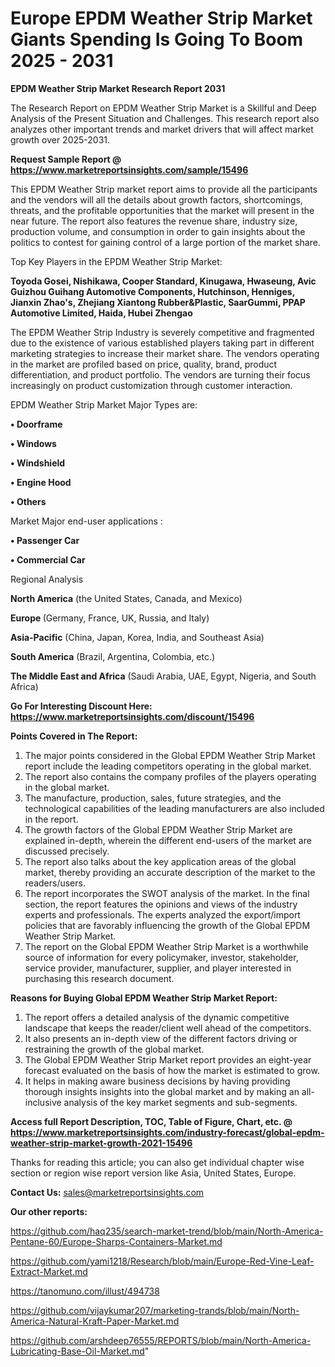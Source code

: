 # Europe EPDM Weather Strip Market Giants Spending Is Going To Boom 2025 - 2031

<strong>EPDM Weather Strip Market Research Report 2031</strong>

The Research Report on EPDM Weather Strip Market is a Skillful and Deep Analysis of the Present Situation and Challenges. This research report also analyzes other important trends and market drivers that will affect market growth over 2025-2031.

<strong>Request Sample Report @ <a href=https://www.marketreportsinsights.com/sample/15496>https://www.marketreportsinsights.com/sample/15496</a></strong>

This EPDM Weather Strip market report aims to provide all the participants and the vendors will all the details about growth factors, shortcomings, threats, and the profitable opportunities that the market will present in the near future. The report also features the revenue share, industry size, production volume, and consumption in order to gain insights about the politics to contest for gaining control of a large portion of the market share.

Top Key Players in the EPDM Weather Strip Market:

<strong>Toyoda Gosei, Nishikawa, Cooper Standard, Kinugawa, Hwaseung, Avic Guizhou Guihang Automotive Components, Hutchinson, Henniges, Jianxin Zhao's, Zhejiang Xiantong Rubber&Plastic, SaarGummi, PPAP Automotive Limited, Haida, Hubei Zhengao</strong>

The EPDM Weather Strip Industry is severely competitive and fragmented due to the existence of various established players taking part in different marketing strategies to increase their market share. The vendors operating in the market are profiled based on price, quality, brand, product differentiation, and product portfolio. The vendors are turning their focus increasingly on product customization through customer interaction.

EPDM Weather Strip Market Major Types are:

<strong>• Doorframe

• Windows

• Windshield

• Engine Hood

• Others</strong>

Market Major end-user applications :

<strong>• Passenger Car

• Commercial Car</strong>

Regional Analysis

</u><strong><b>North America</b></strong> (the United States, Canada, and Mexico)

<strong><b>Europe </b></strong>(Germany, France, UK, Russia, and Italy)

<strong><b>Asia-Pacific</b></strong> (China, Japan, Korea, India, and Southeast Asia)

<strong><b>South America</b></strong> (Brazil, Argentina, Colombia, etc.)

<strong><b>The Middle East and Africa</b></strong> (Saudi Arabia, UAE, Egypt, Nigeria, and South Africa)

<strong>Go For Interesting Discount Here: <a href=https://www.marketreportsinsights.com/discount/15496>https://www.marketreportsinsights.com/discount/15496</a></strong>

<strong>Points Covered in The Report:</strong>
<ol>
  <li>The major points considered in the Global EPDM Weather Strip Market report include the leading competitors operating in the global market.</li>
  <li>The report also contains the company profiles of the players operating in the global market.</li>
  <li>The manufacture, production, sales, future strategies, and the technological capabilities of the leading manufacturers are also included in the report.</li>
  <li>The growth factors of the Global EPDM Weather Strip Market are explained in-depth, wherein the different end-users of the market are discussed precisely.</li>
  <li>The report also talks about the key application areas of the global market, thereby providing an accurate description of the market to the readers/users.</li>
  <li>The report incorporates the SWOT analysis of the market. In the final section, the report features the opinions and views of the industry experts and professionals. The experts analyzed the export/import policies that are favorably influencing the growth of the Global EPDM Weather Strip Market.</li>
  <li>The report on the Global EPDM Weather Strip Market is a worthwhile source of information for every policymaker, investor, stakeholder, service provider, manufacturer, supplier, and player interested in purchasing this research document.</li>
</ol>
<strong>Reasons for Buying Global EPDM Weather Strip Market Report:</strong>

<ol>
  <li>The report offers a detailed analysis of the dynamic competitive landscape that keeps the reader/client well ahead of the competitors.</li>
  <li>It also presents an in-depth view of the different factors driving or restraining the growth of the global market.</li>
  <li>The Global EPDM Weather Strip Market report provides an eight-year forecast evaluated on the basis of how the market is estimated to grow.</li>
  <li>It helps in making aware business decisions by having providing thorough insights insights into the global market and by making an all-inclusive analysis of the key market segments and sub-segments.</li>
</ol>
<strong>Access full Report Description, TOC, Table of Figure, Chart, etc. @ <a href=https://www.marketreportsinsights.com/industry-forecast/global-epdm-weather-strip-market-growth-2021-15496>https://www.marketreportsinsights.com/industry-forecast/global-epdm-weather-strip-market-growth-2021-15496</a></strong>


Thanks for reading this article; you can also get individual chapter wise section or region wise report version like Asia, United States, Europe.

<strong>Contact Us:</strong>
sales@marketreportsinsights.com

<strong>Our other reports:</strong>

<a href=https://github.com/haq235/search-market-trend/blob/main/North-America-Pentane-60/Europe-Sharps-Containers-Market.md>https://github.com/haq235/search-market-trend/blob/main/North-America-Pentane-60/Europe-Sharps-Containers-Market.md</a>

<a href=https://github.com/yami1218/Research/blob/main/Europe-Red-Vine-Leaf-Extract-Market.md>https://github.com/yami1218/Research/blob/main/Europe-Red-Vine-Leaf-Extract-Market.md</a>

<a href=https://tanomuno.com/illust/494738>https://tanomuno.com/illust/494738</a>

<a href=https://github.com/vijaykumar207/marketing-trands/blob/main/North-America-Natural-Kraft-Paper-Market.md>https://github.com/vijaykumar207/marketing-trands/blob/main/North-America-Natural-Kraft-Paper-Market.md</a>

<a href=https://github.com/arshdeep76555/REPORTS/blob/main/North-America-Lubricating-Base-Oil-Market.md>https://github.com/arshdeep76555/REPORTS/blob/main/North-America-Lubricating-Base-Oil-Market.md</a>"
